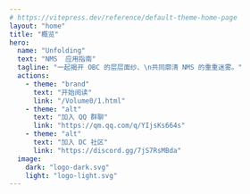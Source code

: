 ```yaml
---
# https://vitepress.dev/reference/default-theme-home-page
layout: "home"
title: "概览"
hero:
  name: "Unfolding"
  text: "NMS  应用指南"
  tagline: "一起揭开 OBC 的层层面纱、\n共同廓清 NMS 的重重迷雾。"
  actions:
    - theme: "brand"
      text: "开始阅读"
      link: "/Volume0/1.html"
    - theme: "alt"
      text: "加入 QQ 群聊"
      link: "https://qm.qq.com/q/YIjsKs664s"
    - theme: "alt"
      text: "加入 DC 社区"
      link: "https://discord.gg/7jS7RsMBda"
  image:
    dark: "logo-dark.svg"
    light: "logo-light.svg"
---
```


<style>
:root {
  --vp-home-hero-name-color: transparent;
  --vp-home-hero-name-background: -webkit-linear-gradient(120deg, #bd34fe 30%, #41d1ff);
  --vp-home-hero-image-background-image: linear-gradient(135deg, #4e0075 50%, #9e0148 50%);
  --vp-home-hero-image-filter: blur(56px);
}

.VPHero.VPHomeHero {
  padding-top: 120px;
}

.image{
  padding-top: 40px;
}

.VPHomeHero .name{
  font-style: italic;
  font-size: 64px;
  font-weight: 600;
  line-height: 64px;
}

.VPHomeHero .text{
  font-size: 50px;
  font-weight: 800;
  line-height: 50px;
  padding-top: 30px;
}

.VPHomeHero .tagline{
  font-size: 20px;
  padding-top: 24px;
}
</style>